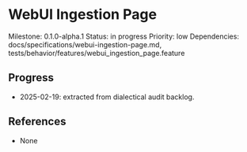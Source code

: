 # WebUI Ingestion Page
Milestone: 0.1.0-alpha.1
Status: in progress
Priority: low
Dependencies: docs/specifications/webui-ingestion-page.md, tests/behavior/features/webui_ingestion_page.feature

## Progress
- 2025-02-19: extracted from dialectical audit backlog.

## References
- None
